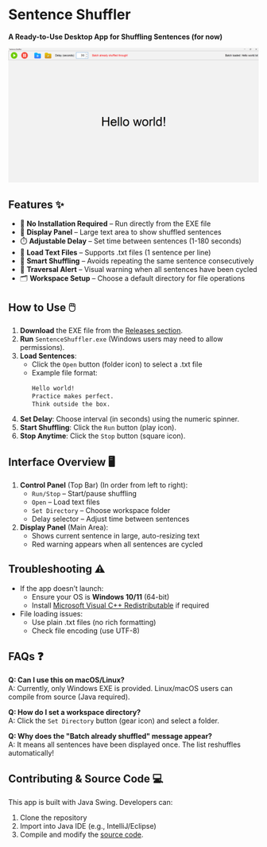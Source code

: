 # Sentence Shuffler  
**A Ready-to-Use Desktop App for Shuffling Sentences (for now)**  

![App Screenshot](screenshots/main-window.png)  

## Features ✨  
- 🚀 **No Installation Required** – Run directly from the EXE file  
- 📖 **Display Panel** – Large text area to show shuffled sentences  
- ⏱️ **Adjustable Delay** – Set time between sentences (1-180 seconds)  
- 📂 **Load Text Files** – Supports .txt files (1 sentence per line)  
- 🔄 **Smart Shuffling** – Avoids repeating the same sentence consecutively  
- 🚨 **Traversal Alert** – Visual warning when all sentences have been cycled  
- 🗂️ **Workspace Setup** – Choose a default directory for file operations  

## How to Use 🖱️  
1. **Download** the EXE file from the [Releases section](https://github.com/yourusername/yourrepo/releases).  
2. **Run** `SentenceShuffler.exe` (Windows users may need to allow permissions).  
3. **Load Sentences**:  
   - Click the `Open` button (folder icon) to select a .txt file  
   - Example file format:  
     ```  
     Hello world!  
     Practice makes perfect.  
     Think outside the box.  
     ```  
4. **Set Delay**: Choose interval (in seconds) using the numeric spinner.  
5. **Start Shuffling**: Click the `Run` button (play icon).  
6. **Stop Anytime**: Click the `Stop` button (square icon).  

## Interface Overview 🖥️   
1. **Control Panel** (Top Bar) (In order from left to right):
   - `Run/Stop` – Start/pause shuffling   
   - `Open` – Load text files  
   - `Set Directory` – Choose workspace folder  
   - Delay selector – Adjust time between sentences  
3. **Display Panel** (Main Area):  
   - Shows current sentence in large, auto-resizing text  
   - Red warning appears when all sentences are cycled  

## Troubleshooting ⚠️  
- If the app doesn’t launch:  
  - Ensure your OS is **Windows 10/11** (64-bit)  
  - Install [Microsoft Visual C++ Redistributable](https://aka.ms/vs/17/release/vc_redist.x64.exe) if required  
- File loading issues:  
  - Use plain .txt files (no rich formatting)  
  - Check file encoding (use UTF-8)  

## FAQs ❓  
**Q: Can I use this on macOS/Linux?**  
A: Currently, only Windows EXE is provided. Linux/macOS users can compile from source (Java required).  

**Q: How do I set a workspace directory?**  
A: Click the `Set Directory` button (gear icon) and select a folder.  

**Q: Why does the "Batch already shuffled" message appear?**  
A: It means all sentences have been displayed once. The list reshuffles automatically!  

## Contributing & Source Code 💻  
This app is built with Java Swing. Developers can:  
1. Clone the repository  
2. Import into Java IDE (e.g., IntelliJ/Eclipse)  
3. Compile and modify the [source code](https://github.com/yourusername/yourrepo).  
